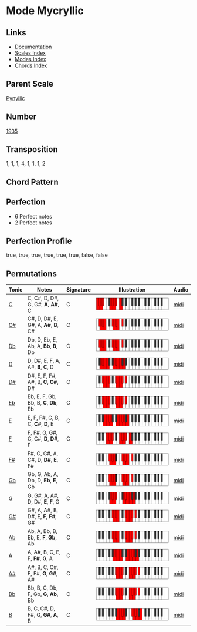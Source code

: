# Mode Mycryllic

## Links

- [Documentation](README.md)
- [Scales Index](Scales.md)
- [Modes Index](Modes.md)
- [Chords Index](Chords.md)

## Parent Scale

[Pynyllic](ScalePynyllic.md)

## Number

[1935](https://ianring.com/musictheory/scales/1935)

## Transposition

1, 1, 1, 4, 1, 1, 1, 2

## Chord Pattern



## Perfection

- 6 Perfect notes
- 2 Perfect notes

## Perfection Profile

true, true, true, true, true, true, false, false

## Permutations

| Tonic | Notes | Signature | Illustration | Audio |
|-------|-------|-----------|--------------|-------|
| [C](ModeCNaturalMycryllic.md) | C, C#, D, D#, G, G#, **A**, **A#**, C | C | ![CNaturalMycryllic](ModeCNaturalMycryllic.png) | [midi](https://github.com/edipermadi/music/blob/main/docs/ModeCNaturalMycryllic.mid?raw=true) |
| [C#](ModeCSharpMycryllic.md) | C#, D, D#, E, G#, A, **A#**, **B**, C# | C | ![CSharpMycryllic](ModeCSharpMycryllic.png) | [midi](https://github.com/edipermadi/music/blob/main/docs/ModeCSharpMycryllic.mid?raw=true) |
| [Db](ModeDFlatMycryllic.md) | Db, D, Eb, E, Ab, A, **Bb**, **B**, Db | C | ![DFlatMycryllic](ModeDFlatMycryllic.png) | [midi](https://github.com/edipermadi/music/blob/main/docs/ModeDFlatMycryllic.mid?raw=true) |
| [D](ModeDNaturalMycryllic.md) | D, D#, E, F, A, A#, **B**, **C**, D | C | ![DNaturalMycryllic](ModeDNaturalMycryllic.png) | [midi](https://github.com/edipermadi/music/blob/main/docs/ModeDNaturalMycryllic.mid?raw=true) |
| [D#](ModeDSharpMycryllic.md) | D#, E, F, F#, A#, B, **C**, **C#**, D# | C | ![DSharpMycryllic](ModeDSharpMycryllic.png) | [midi](https://github.com/edipermadi/music/blob/main/docs/ModeDSharpMycryllic.mid?raw=true) |
| [Eb](ModeEFlatMycryllic.md) | Eb, E, F, Gb, Bb, B, **C**, **Db**, Eb | C | ![EFlatMycryllic](ModeEFlatMycryllic.png) | [midi](https://github.com/edipermadi/music/blob/main/docs/ModeEFlatMycryllic.mid?raw=true) |
| [E](ModeENaturalMycryllic.md) | E, F, F#, G, B, C, **C#**, **D**, E | C | ![ENaturalMycryllic](ModeENaturalMycryllic.png) | [midi](https://github.com/edipermadi/music/blob/main/docs/ModeENaturalMycryllic.mid?raw=true) |
| [F](ModeFNaturalMycryllic.md) | F, F#, G, G#, C, C#, **D**, **D#**, F | C | ![FNaturalMycryllic](ModeFNaturalMycryllic.png) | [midi](https://github.com/edipermadi/music/blob/main/docs/ModeFNaturalMycryllic.mid?raw=true) |
| [F#](ModeFSharpMycryllic.md) | F#, G, G#, A, C#, D, **D#**, **E**, F# | C | ![FSharpMycryllic](ModeFSharpMycryllic.png) | [midi](https://github.com/edipermadi/music/blob/main/docs/ModeFSharpMycryllic.mid?raw=true) |
| [Gb](ModeGFlatMycryllic.md) | Gb, G, Ab, A, Db, D, **Eb**, **E**, Gb | C | ![GFlatMycryllic](ModeGFlatMycryllic.png) | [midi](https://github.com/edipermadi/music/blob/main/docs/ModeGFlatMycryllic.mid?raw=true) |
| [G](ModeGNaturalMycryllic.md) | G, G#, A, A#, D, D#, **E**, **F**, G | C | ![GNaturalMycryllic](ModeGNaturalMycryllic.png) | [midi](https://github.com/edipermadi/music/blob/main/docs/ModeGNaturalMycryllic.mid?raw=true) |
| [G#](ModeGSharpMycryllic.md) | G#, A, A#, B, D#, E, **F**, **F#**, G# | C | ![GSharpMycryllic](ModeGSharpMycryllic.png) | [midi](https://github.com/edipermadi/music/blob/main/docs/ModeGSharpMycryllic.mid?raw=true) |
| [Ab](ModeAFlatMycryllic.md) | Ab, A, Bb, B, Eb, E, **F**, **Gb**, Ab | C | ![AFlatMycryllic](ModeAFlatMycryllic.png) | [midi](https://github.com/edipermadi/music/blob/main/docs/ModeAFlatMycryllic.mid?raw=true) |
| [A](ModeANaturalMycryllic.md) | A, A#, B, C, E, F, **F#**, **G**, A | C | ![ANaturalMycryllic](ModeANaturalMycryllic.png) | [midi](https://github.com/edipermadi/music/blob/main/docs/ModeANaturalMycryllic.mid?raw=true) |
| [A#](ModeASharpMycryllic.md) | A#, B, C, C#, F, F#, **G**, **G#**, A# | C | ![ASharpMycryllic](ModeASharpMycryllic.png) | [midi](https://github.com/edipermadi/music/blob/main/docs/ModeASharpMycryllic.mid?raw=true) |
| [Bb](ModeBFlatMycryllic.md) | Bb, B, C, Db, F, Gb, **G**, **Ab**, Bb | C | ![BFlatMycryllic](ModeBFlatMycryllic.png) | [midi](https://github.com/edipermadi/music/blob/main/docs/ModeBFlatMycryllic.mid?raw=true) |
| [B](ModeBNaturalMycryllic.md) | B, C, C#, D, F#, G, **G#**, **A**, B | C | ![BNaturalMycryllic](ModeBNaturalMycryllic.png) | [midi](https://github.com/edipermadi/music/blob/main/docs/ModeBNaturalMycryllic.mid?raw=true) |
